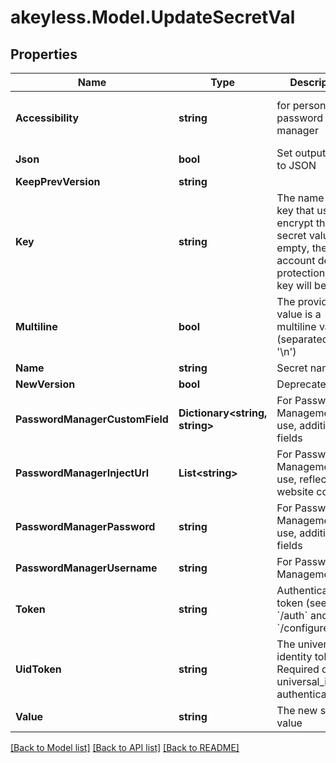# akeyless.Model.UpdateSecretVal

## Properties

Name | Type | Description | Notes
------------ | ------------- | ------------- | -------------
**Accessibility** | **string** | for personal password manager | [optional] [default to "regular"]
**Json** | **bool** | Set output format to JSON | [optional] 
**KeepPrevVersion** | **string** |  | [optional] 
**Key** | **string** | The name of a key that used to encrypt the secret value (if empty, the account default protectionKey key will be used) | [optional] 
**Multiline** | **bool** | The provided value is a multiline value (separated by &#39;\\n&#39;) | [optional] 
**Name** | **string** | Secret name | 
**NewVersion** | **bool** | Deprecated | [optional] 
**PasswordManagerCustomField** | **Dictionary&lt;string, string&gt;** | For Password Management use, additional fields | [optional] 
**PasswordManagerInjectUrl** | **List&lt;string&gt;** | For Password Management use, reflect the website context | [optional] 
**PasswordManagerPassword** | **string** | For Password Management use, additional fields | [optional] 
**PasswordManagerUsername** | **string** | For Password Management use | [optional] 
**Token** | **string** | Authentication token (see &#x60;/auth&#x60; and &#x60;/configure&#x60;) | [optional] 
**UidToken** | **string** | The universal identity token, Required only for universal_identity authentication | [optional] 
**Value** | **string** | The new secret value | 

[[Back to Model list]](../README.md#documentation-for-models) [[Back to API list]](../README.md#documentation-for-api-endpoints) [[Back to README]](../README.md)

